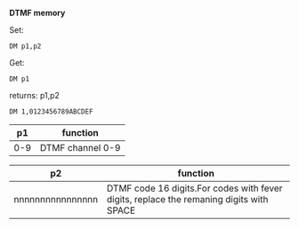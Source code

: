 __DTMF memory__

Set:

	DM p1,p2

Get:

	DM p1

returns: p1,p2 

`DM 1,0123456789ABCDEF`


|p1|function
|---|---|
|0-9|DTMF channel 0-9

|p2|function
|---|---|
|nnnnnnnnnnnnnnnn|DTMF code 16 digits.For codes with fever digits, replace the remaning digits with SPACE


